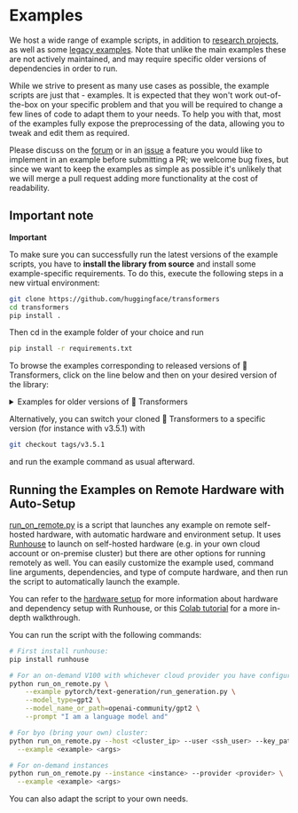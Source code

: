 <!---
Copyright 2020 The HuggingFace Team. All rights reserved.
Licensed under the Apache License, Version 2.0 (the "License");
you may not use this file except in compliance with the License.
You may obtain a copy of the License at

    http://www.apache.org/licenses/LICENSE-2.0

Unless required by applicable law or agreed to in writing, software
distributed under the License is distributed on an "AS IS" BASIS,
WITHOUT WARRANTIES OR CONDITIONS OF ANY KIND, either express or implied.
See the License for the specific language governing permissions and
limitations under the License.
-->

# Examples

We host a wide range of example scripts, in addition to [research projects](https://github.com/huggingface/transformers-research-projects/), as well as some [legacy examples](https://github.com/huggingface/transformers/tree/main/examples/legacy). Note that unlike the main examples these are not actively maintained, and may require specific older versions of dependencies in order to run.

While we strive to present as many use cases as possible, the example scripts are just that - examples. It is expected that they won't work out-of-the-box on your specific problem and that you will be required to change a few lines of code to adapt them to your needs. To help you with that, most of the examples fully expose the preprocessing of the data, allowing you to tweak and edit them as required.

Please discuss on the [forum](https://discuss.huggingface.co/) or in an [issue](https://github.com/huggingface/transformers/issues) a feature you would like to implement in an example before submitting a PR; we welcome bug fixes, but since we want to keep the examples as simple as possible it's unlikely that we will merge a pull request adding more functionality at the cost of readability.

## Important note

**Important**

To make sure you can successfully run the latest versions of the example scripts, you have to **install the library from source** and install some example-specific requirements. To do this, execute the following steps in a new virtual environment:
```bash
git clone https://github.com/huggingface/transformers
cd transformers
pip install .
```
Then cd in the example folder of your choice and run
```bash
pip install -r requirements.txt
```

To browse the examples corresponding to released versions of 🤗 Transformers, click on the line below and then on your desired version of the library:

<details>
  <summary>Examples for older versions of 🤗 Transformers</summary>
	<ul>
	    <li><a href="https://github.com/huggingface/transformers/tree/v4.21.0/examples">v4.21.0</a></li>
		<li><a href="https://github.com/huggingface/transformers/tree/v4.20.1/examples">v4.20.1</a></li>
		<li><a href="https://github.com/huggingface/transformers/tree/v4.19.4/examples">v4.19.4</a></li>
		<li><a href="https://github.com/huggingface/transformers/tree/v4.18.0/examples">v4.18.0</a></li>
		<li><a href="https://github.com/huggingface/transformers/tree/v4.17.0/examples">v4.17.0</a></li>
		<li><a href="https://github.com/huggingface/transformers/tree/v4.16.2/examples">v4.16.2</a></li>
		<li><a href="https://github.com/huggingface/transformers/tree/v4.15.0/examples">v4.15.0</a></li>
		<li><a href="https://github.com/huggingface/transformers/tree/v4.14.1/examples">v4.14.1</a></li>
		<li><a href="https://github.com/huggingface/transformers/tree/v4.13.0/examples">v4.13.0</a></li>
		<li><a href="https://github.com/huggingface/transformers/tree/v4.12.5/examples">v4.12.5</a></li>
	    <li><a href="https://github.com/huggingface/transformers/tree/v4.11.3/examples">v4.11.3</a></li>
	    <li><a href="https://github.com/huggingface/transformers/tree/v4.10.3/examples">v4.10.3</a></li>
	    <li><a href="https://github.com/huggingface/transformers/tree/v4.9.2/examples">v4.9.2</a></li>
	    <li><a href="https://github.com/huggingface/transformers/tree/v4.8.2/examples">v4.8.2</a></li>
	    <li><a href="https://github.com/huggingface/transformers/tree/v4.7.0/examples">v4.7.0</a></li>
	    <li><a href="https://github.com/huggingface/transformers/tree/v4.6.1/examples">v4.6.1</a></li>
		<li><a href="https://github.com/huggingface/transformers/tree/v4.5.1/examples">v4.5.1</a></li>
		<li><a href="https://github.com/huggingface/transformers/tree/v4.4.2/examples">v4.4.2</a></li>
		<li><a href="https://github.com/huggingface/transformers/tree/v4.3.3/examples">v4.3.3</a></li>
		<li><a href="https://github.com/huggingface/transformers/tree/v4.2.2/examples">v4.2.2</a></li>
		<li><a href="https://github.com/huggingface/transformers/tree/v4.1.1/examples">v4.1.1</a></li>
		<li><a href="https://github.com/huggingface/transformers/tree/v4.0.1/examples">v4.0.1</a></li>
		<li><a href="https://github.com/huggingface/transformers/tree/v3.5.1/examples">v3.5.1</a></li>
		<li><a href="https://github.com/huggingface/transformers/tree/v3.4.0/examples">v3.4.0</a></li>
		<li><a href="https://github.com/huggingface/transformers/tree/v3.3.1/examples">v3.3.1</a></li>
		<li><a href="https://github.com/huggingface/transformers/tree/v3.2.0/examples">v3.2.0</a></li>
		<li><a href="https://github.com/huggingface/transformers/tree/v3.1.0/examples">v3.1.0</a></li>
		<li><a href="https://github.com/huggingface/transformers/tree/v3.0.2/examples">v3.0.2</a></li>
		<li><a href="https://github.com/huggingface/transformers/tree/v2.11.0/examples">v2.11.0</a></li>
		<li><a href="https://github.com/huggingface/transformers/tree/v2.10.0/examples">v2.10.0</a></li>
		<li><a href="https://github.com/huggingface/transformers/tree/v2.9.1/examples">v2.9.1</a></li>
		<li><a href="https://github.com/huggingface/transformers/tree/v2.8.0/examples">v2.8.0</a></li>
		<li><a href="https://github.com/huggingface/transformers/tree/v2.7.0/examples">v2.7.0</a></li>
		<li><a href="https://github.com/huggingface/transformers/tree/v2.6.0/examples">v2.6.0</a></li>
		<li><a href="https://github.com/huggingface/transformers/tree/v2.5.1/examples">v2.5.1</a></li>
		<li><a href="https://github.com/huggingface/transformers/tree/v2.4.0/examples">v2.4.0</a></li>
		<li><a href="https://github.com/huggingface/transformers/tree/v2.3.0/examples">v2.3.0</a></li>
		<li><a href="https://github.com/huggingface/transformers/tree/v2.2.0/examples">v2.2.0</a></li>
		<li><a href="https://github.com/huggingface/transformers/tree/v2.1.0/examples">v2.1.1</a></li>
		<li><a href="https://github.com/huggingface/transformers/tree/v2.0.0/examples">v2.0.0</a></li>
		<li><a href="https://github.com/huggingface/transformers/tree/v1.2.0/examples">v1.2.0</a></li>
		<li><a href="https://github.com/huggingface/transformers/tree/v1.1.0/examples">v1.1.0</a></li>
		<li><a href="https://github.com/huggingface/transformers/tree/v1.0.0/examples">v1.0.0</a></li>
	</ul>
</details>

Alternatively, you can switch your cloned 🤗 Transformers to a specific version (for instance with v3.5.1) with
```bash
git checkout tags/v3.5.1
```
and run the example command as usual afterward.

## Running the Examples on Remote Hardware with Auto-Setup

[run_on_remote.py](./run_on_remote.py) is a script that launches any example on remote self-hosted hardware,
with automatic hardware and environment setup. It uses [Runhouse](https://github.com/run-house/runhouse) to launch
on self-hosted hardware (e.g. in your own cloud account or on-premise cluster) but there are other options
for running remotely as well. You can easily customize the example used, command line arguments, dependencies,
and type of compute hardware, and then run the script to automatically launch the example.

You can refer to the
[hardware setup](https://www.run.house/docs/tutorials/quick-start-cloud)
for more information about hardware and dependency setup with Runhouse, or this
[Colab tutorial](https://colab.research.google.com/drive/1sh_aNQzJX5BKAdNeXthTNGxKz7sM9VPc) for a more in-depth
walkthrough.

You can run the script with the following commands:

```bash
# First install runhouse:
pip install runhouse

# For an on-demand V100 with whichever cloud provider you have configured:
python run_on_remote.py \
    --example pytorch/text-generation/run_generation.py \
    --model_type=gpt2 \
    --model_name_or_path=openai-community/gpt2 \
    --prompt "I am a language model and"

# For byo (bring your own) cluster:
python run_on_remote.py --host <cluster_ip> --user <ssh_user> --key_path <ssh_key_path> \
  --example <example> <args>

# For on-demand instances
python run_on_remote.py --instance <instance> --provider <provider> \
  --example <example> <args>
```

You can also adapt the script to your own needs.
